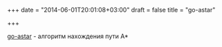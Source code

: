 +++
date = "2014-06-01T20:01:08+03:00"
draft = false
title = "go-astar"

+++

<p><a href="https://github.com/beefsack/go-astar">go-astar</a>&nbsp;- алгоритм нахождения пути&nbsp;A*</p>

